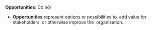 **Opportunities**: Cơ hội
- **Opportunities** represent options or possibilities to  add value for stakeholders  or otherwise improve the  organization.